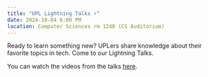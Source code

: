 ```yaml
---
title: "UPL Lightning Talks ⚡"
date: 2024-10-04 6:00 PM
location: Computer Sciences rm 1240 (CS Auditorium)
---
```


Ready to learn something new? UPLers share knowledge about their favorite topics in tech. Come to our Lightning Talks.

You can watch the videos from the talks [here](https://www.youtube.com/playlist?list=PLtu1Btc5X0_mj-pEoJk-aQCUziIDAA7Xn).
